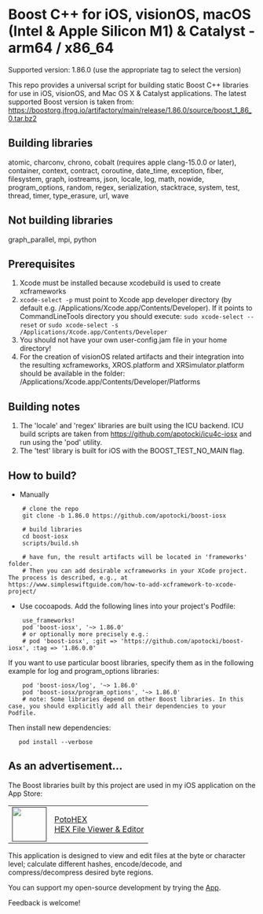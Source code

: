 # Boost C++ for iOS, visionOS, macOS (Intel & Apple Silicon M1) & Catalyst - arm64 / x86_64

Supported version: 1.86.0 (use the appropriate tag to select the version)

This repo provides a universal script for building static Boost C++ libraries for use in iOS, visionOS, and Mac OS X & Catalyst applications.
The latest supported Boost version is taken from: https://boostorg.jfrog.io/artifactory/main/release/1.86.0/source/boost_1_86_0.tar.bz2

## Building libraries
atomic, charconv, chrono, cobalt (requires apple clang-15.0.0 or later), container, context, contract, coroutine, date_time, exception, fiber, filesystem, graph, iostreams, json, locale, log, math, nowide, program_options, random, regex, serialization, stacktrace, system, test, thread, timer, type_erasure, url, wave

## Not building libraries
graph_parallel, mpi, python

## Prerequisites
  1) Xcode must be installed because xcodebuild is used to create xcframeworks
  2) ```xcode-select -p``` must point to Xcode app developer directory (by default e.g. /Applications/Xcode.app/Contents/Developer). If it points to CommandLineTools directory you should execute:
  ```sudo xcode-select --reset``` or ```sudo xcode-select -s /Applications/Xcode.app/Contents/Developer```
  3) You should not have your own user-config.jam file in your home directory!
  4) For the creation of visionOS related artifacts and their integration into the resulting xcframeworks, XROS.platform and XRSimulator.platform should be available in the folder: /Applications/Xcode.app/Contents/Developer/Platforms

## Building notes
1) The 'locale' and 'regex' libraries are built using the ICU backend. ICU build scripts are taken from https://github.com/apotocki/icu4c-iosx and run using the 'pod' utility.
2) The 'test' library is built for iOS with the BOOST_TEST_NO_MAIN flag.

## How to build?
 - Manually
```
    # clone the repo
    git clone -b 1.86.0 https://github.com/apotocki/boost-iosx
    
    # build libraries
    cd boost-iosx
    scripts/build.sh

    # have fun, the result artifacts will be located in 'frameworks' folder.
    # Then you can add desirable xcframeworks in your XCode project. The process is described, e.g., at https://www.simpleswiftguide.com/how-to-add-xcframework-to-xcode-project/
```    
 - Use cocoapods. Add the following lines into your project's Podfile:
```
    use_frameworks!
    pod 'boost-iosx', '~> 1.86.0'
    # or optionally more precisely e.g.:
    # pod 'boost-iosx', :git => 'https://github.com/apotocki/boost-iosx', :tag => '1.86.0.0'
```
If you want to use particular boost libraries, specify them as in the following example for log and program_options libraries:
``` 
    pod 'boost-iosx/log', '~> 1.86.0'
    pod 'boost-iosx/program_options', '~> 1.86.0'
    # note: Some libraries depend on other Boost libraries. In this case, you should explicitly add all their dependencies to your Podfile.
```
Then install new dependencies:
```
   pod install --verbose
```

## As an advertisement…
The Boost libraries built by this project are used in my iOS application on the App Store:

[<table align="center" border=0 cellspacing=0 cellpadding=0><tr><td><img src="https://is4-ssl.mzstatic.com/image/thumb/Purple112/v4/78/d6/f8/78d6f802-78f6-267a-8018-751111f52c10/AppIcon-0-1x_U007emarketing-0-10-0-85-220.png/460x0w.webp" width="70"/></td><td><a href="https://apps.apple.com/us/app/potohex/id1620963302">PotoHEX</a><br>HEX File Viewer & Editor</td><tr></table>]()

This application is designed to view and edit files at the byte or character level; calculate different hashes, encode/decode, and compress/decompress desired byte regions.
  
You can support my open-source development by trying the [App](https://apps.apple.com/us/app/potohex/id1620963302).

Feedback is welcome!
